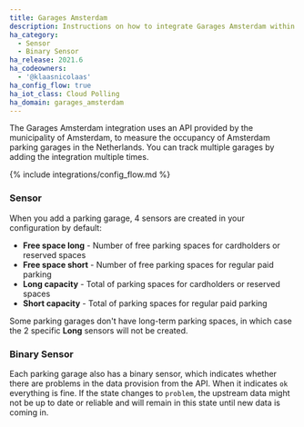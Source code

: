 ```yaml
---
title: Garages Amsterdam
description: Instructions on how to integrate Garages Amsterdam within Home Assistant.
ha_category:
  - Sensor
  - Binary Sensor
ha_release: 2021.6
ha_codeowners:
  - '@klaasnicolaas'
ha_config_flow: true
ha_iot_class: Cloud Polling
ha_domain: garages_amsterdam
---
```


The Garages Amsterdam integration uses an API provided by the municipality of Amsterdam, to measure the occupancy of Amsterdam parking garages in the Netherlands. You can track multiple garages by adding the integration multiple times.

{% include integrations/config_flow.md %}

### Sensor

When you add a parking garage, 4 sensors are created in your configuration by default:

- **Free space long** - Number of free parking spaces for cardholders or reserved spaces
- **Free space short** - Number of free parking spaces for regular paid parking
- **Long capacity** - Total of parking spaces for cardholders or reserved spaces
- **Short capacity** - Total of parking spaces for regular paid parking

<div class='note warning'>

  Some parking garages don't have long-term parking spaces, in which case the 2 specific **Long** sensors will not be created.

</div>

### Binary Sensor

Each parking garage also has a binary sensor, which indicates whether there are problems in the data provision from the API. When it indicates `ok` everything is fine. If the state changes to `problem`, the upstream data might not be up to date or reliable and will remain in this state until new data is coming in.
